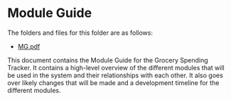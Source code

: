 # Module Guide

The folders and files for this folder are as follows:

- [MG.pdf](MG.pdf)

This document contains the Module Guide for the Grocery Spending Tracker. It contains a high-level overview of the different modules that will be used in the system and their relationships with each other. It also goes over likely changes that will be made and a development timeline for the different modules.
